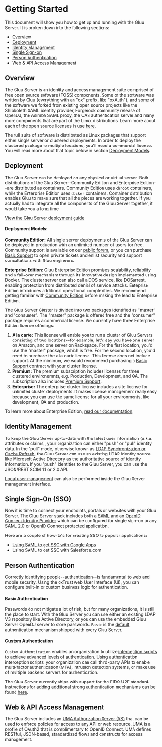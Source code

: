 # Getting Started

This document will show you how to get up and running with the Gluu
Server. It is broken down into the following sections:

- [Overview](#overview)
- [Deployment](#deployment)
- [Identity Management](#identity-management)
- [Single Sign-on](#single-sign-on-sso)
- [Person Authentication](#person-authentication)
- [Web & API Access Management](#web--api-access-management)

## Overview
The Gluu Server is an identity and access management suite comprised of
free open source software (FOSS) components. Some of the software was
written by Gluu (everything with an "ox" prefix, like "oxAuth"), and
some of the software we forked from existing open source projects like
the Shibboleth SAML identity provider, Forgerock community release of
OpenDJ, the Asimba SAML proxy, the CAS authentication server and many
more components that are part of the Linux distributions. Learn more
about each of the open source licenses in use
[here](../introduction/index.md#licenses).

The full suite of software is distributed as Linux packages that support
either single server or clustered deployments. In order to deploy the
clustered package to multiple locations, you'll need a commercial
license. You will read more about that topic below in section
[Deployment Models](#deployment-models).

## Deployment
The Gluu Server can be deployed on any physical or virtual server. Both
distributions of the Gluu Server--Community Edition and Enterprise Edition--are
distributed as containers. Community Edition uses `chroot` containers,
while the Enterprise Edition uses `docker` containers. Container
distribution enables Gluu to make sure that all the pieces are working
together. If you actually had to integrate all the components of the
Gluu Server together, it would take you a long time.

[View the Gluu Server deployment guide](../deployment/index.md)

#### Deployment Models:
**Community Edition:** All single server deployments of the Gluu
Server can be deployed in production with an unlimited number of users
for free. Community support is available on our [public
forum](http://support.gluu.org), or you can purchase [Basic
Support](http://gluu.org/pricing) to open private tickets and enlist
security and support consultations with Gluu engineers.

**Enterprise Edition:** Gluu Enterprise Edition promises scalability, reliability and a fail-over mechanism through its innovative design implemented using Docker. The cluster server can also call a DOS service, like DOSarrest, enabling protection from distributed denial of service attacks. Enteprise Edition introduces additional operational complexities. We recommend getting familiar with [Community Edition](../deployment/index.md) before making the lead to Enterprise Edition. 

The Gluu Server Cluster is divided into two packages identified as "master" and "consumer". The "master" package is offered free and the "consumer" package requires a commercial license. We currently have three Enterprise Edition license offerings:

1. **A la carte:** This license will enable you to run a cluster of Gluu
Servers consisting of two locations--for example, let's say you have one
server on Amazon, and one server on Rackspace. For the first location,
you'd use the "master" package, which is free. For the second location,
you'd need to purchase the a la carte license. This license does not
include support. At the miminum, we would recommend purchasing a [Basic Support](http://gluu.org/pricing) contract with your cluster license.
2. **Premium:** The premium subscription includes licenses for
three clustered environemnts, e.g. Production, Development, and QA. The subscription also includes
[Premium Support](http://gluu.org/pricing).
3. **Enterprise:** The enterprise cluster license includes a site
license for unlimited cluster deployments. It makes license management
really easy because you can use the same license for all your
environments, like development, QA and production.

To learn more about Enterprise Edition, [read our
documentation](http://gluu.org/docs-cluster).

## Identity Management

To keep the Gluu Server up-to-date with the latest user information
(a.k.a. attributes or claims), your organization can either "push" or
"pull" identity data. In the "pull" mode, otherwise known as [LDAP
Synchronization or Cache
Refresh](../../admin-guide/cache-refresh/index.md), the Gluu Server can
use an existing LDAP identity source like Microsoft Active Directory as
the authoritative source of identity information. If you "push"
identities to the Gluu Server, you can use the JSON/REST SCIM 1.1 or 2.0
API.

[Local user management](../user-management/index.md#local-user-management) 
can also be performed inside the Gluu Server management interface.


## Single Sign-On (SSO)
Now it is time to connect your endpoints, portals or websites with your
Gluu Server. The Gluu Server stack includes both a
[SAML](../saml/index.md) and an [OpenID Connect Identity
Provider](../openid-connect/index.md) which can be configured for single
sign-on to any SAML 2.0 or OpenID Connect protected application.

Here are a couple of how-to's for creating SSO to popular applications:

- [Using SAML to get SSO with Google Apps](../../articles/google-saml.md)
- [Using SAML to get SSO with Salesforce.com](../../articles/salesforce-sso.md)

## Person Authentication
Correctly identifying people--authentication--is fundamental to web and
mobile security. Using the oxTrust web User Interface (UI), you can
configure built-in or custom business logic for authentication.

#### Basic Authentication
Passwords do not mitigate a lot of risk, but for many organizations, it
is still the place to start. With the Gluu Server you can use either an
existing LDAP V3 repository like Active Directory, or you can use the
embedded Gluu Server OpenDJ server to store passwords. `Basic` is the
[default](../configuration/index.md#manage-authentication)
authentication mechanism shipped with every Gluu Server.

#### Custom Authentication
`Custom Authentication` enables an organization to utilize [interception
scripts](../../reference/interception-scripts/index.md#overview) to
achieve advanced levels of authentication. Using authentication
interception scripts, your organization can call third-party APIs to
enable multi-factor authentication (MFA), intrusion detection systems,
or make use of multiple backend servers for authentication.

The Gluu Server currently ships with support for the FIDO U2F standard.
Instructions for adding additional strong authentication mechanisms can
be found
[here](../../reference/interception-scripts/index.md#authentication).

## Web & API Access Management
The Gluu Server includes an [UMA Authorization Server
(AS)](../uma/index.md) that can be used to enforce policies for access
to any API or web resource. UMA is a profile of OAuth2 that is
complimentary to OpenID Connect. UMA defines RESTful, JSON-based,
standardized flows and constructs for access management.
